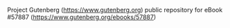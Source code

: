 Project Gutenberg (https://www.gutenberg.org) public repository for
eBook #57887 (https://www.gutenberg.org/ebooks/57887)
